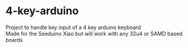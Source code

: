 # 4-key-arduino
Project to handle key input of a 4 key arduino keyboard\
Made for the Seeduino Xiao but will work with any 32u4 or SAMD based boards

